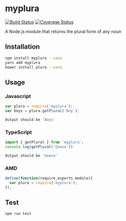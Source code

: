 # myplura 
[![Build Status](https://travis-ci.org/ayshiff/myplura.svg?branch=master)](https://travis-ci.org/ayshiff/myplura)
[![Coverage Status](https://coveralls.io/repos/github/ayshiff/myplura/badge.svg?branch=master)](https://coveralls.io/github/ayshiff/myplura?branch=master)

A Node.js module that returns the plural form of any noun

## Installation 
```sh
npm install myplura --save
yarn add myplura
bower install plura --save
```
## Usage
### Javascript
```javascript
var plura = require('myplura');
var boys = plura.getPlural('Boy');
```
```sh
Output should be 'Boys'
```
### TypeScript
```typescript
import { getPlural } from 'myplura';
console.log(getPlural('Goose'))
```
```sh
Output should be 'Geese'
```
### AMD
```javascript
define(function(require,exports,module){
  var plura = require('myplura');
});
```
## Test 
```sh
npm run test
```
